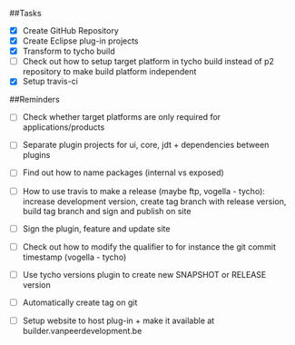 ##Tasks

- [x] Create GitHub Repository
- [x] Create Eclipse plug-in projects
- [x] Transform to tycho build
- [ ] Check out how to setup target platform in tycho build instead of p2 repository to make build platform independent
- [x] Setup travis-ci

##Reminders

- [ ] Check whether target platforms are only required for applications/products

- [ ] Separate plugin projects for ui, core, jdt + dependencies between plugins
- [ ] Find out how to name packages (internal vs exposed)

- [ ] How to use travis to make a release (maybe ftp, vogella - tycho): increase development version, create tag branch with release version, build tag branch and sign and publish on site
- [ ] Sign the plugin, feature and update site
- [ ] Check out how to modify the qualifier to for instance the git commit timestamp (vogella - tycho)
- [ ] Use tycho versions plugin to create new SNAPSHOT or RELEASE version
- [ ] Automatically create tag on git

- [ ] Setup website to host plug-in + make it available at builder.vanpeerdevelopment.be